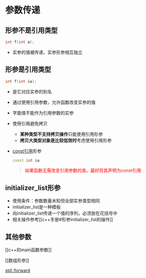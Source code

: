 # 参数传递

## 形参不是引用类型

```c++
int f(int a);
```

- 实参的值被传递，实参形参相互独立
  
## 形参是引用类型  

```c++
int f(int &a);
```
- 是它对应实参的别名  
- 通过使用引用参数，允许函数改变实参的值
- 字面值不能作为引用参数的实参
- 使用引用避免拷贝
  - **某种类型不支持拷贝操作**只能使用引用形参
  - **拷贝大类型对象是比较低效时**考虑使用引用形参
- [const引用](const限定符.md#const引用)形参
  
  ```c++
  const int &a
  ```
  
  > <font color= "red">如果函数无需改变引用参数的值，最好将其声明为const引用</font>
  
## initializer_list形参
 
- 使用条件：参数数量未知但全部实参类型相同
- initializer_list是一种模板
- 向initializer_list传递一个值的序列，必须放在花括号中
- 相关操作参考[[c++手册#形参initializer_list的操作]]

## 其他参数

[[c++的main函数参数]]

[[数组形参]]

[std::forward](std_forward函数模板.md)
